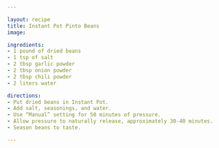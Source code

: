 ```yaml
---

layout: recipe
title: Instant Pot Pinto Beans
image: 

ingredients:
- 1 pound of dried beans
- 1 tsp of salt
- 2 tbsp garlic powder
- 2 tbsp onion powder
- 2 tbsp chili powder
- 2 liters water

directions:
- Put dried beans in Instant Pot.
- Add salt, seasonings, and water.
- Use “Manual” setting for 50 minutes of pressure.
- Allow pressure to naturally release, approximately 30-40 minutes.
- Season beans to taste.

---
```

